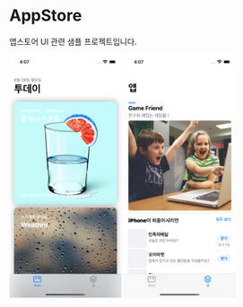 # AppStore

앱스토어 UI 관련 샘플 프로젝트입니다. 

<p>
<img src="screenshot_01.png" width="200">
<img src="screenshot_02.png" width="200">
</p>




